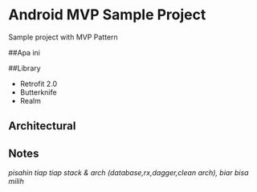 # Android MVP Sample Project

Sample project with MVP Pattern

##Apa ini

##Library
- Retrofit 2.0
- Butterknife
- Realm

## Architectural

## Notes
*pisahin tiap tiap stack & arch (database,rx,dagger,clean arch), biar bisa milih*

